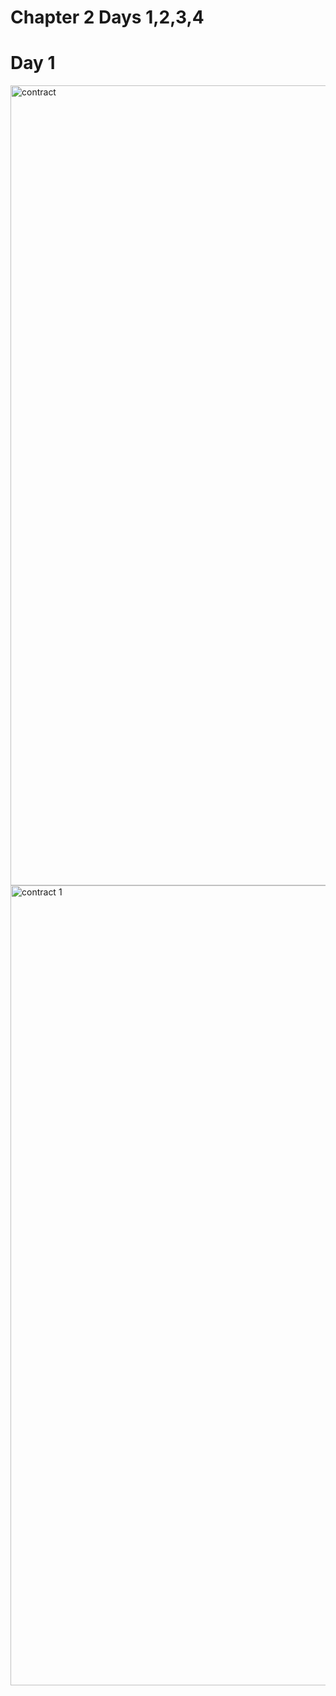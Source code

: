 # Chapter 2 Days 1,2,3,4


# Day 1


 <img width="1280" alt="contract" src="https://user-images.githubusercontent.com/105934102/181476871-9d18cbc4-59d5-4ff8-85e7-1b1966e9b021.png">
<img width="1280" alt="contract 1 " src="https://user-images.githubusercontent.com/105934102/181476899-1481be8a-f98d-47e6-aef0-509c3cf6e35b.png">

